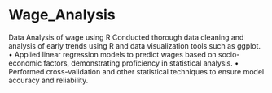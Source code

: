 # Wage_Analysis
Data Analysis of wage using R
Conducted thorough data cleaning and analysis of early trends using R and data visualization tools such as ggplot.
• Applied linear regression models to predict wages based on socio-economic factors, demonstrating proficiency in
statistical analysis.
• Performed cross-validation and other statistical techniques to ensure model accuracy and reliability.

